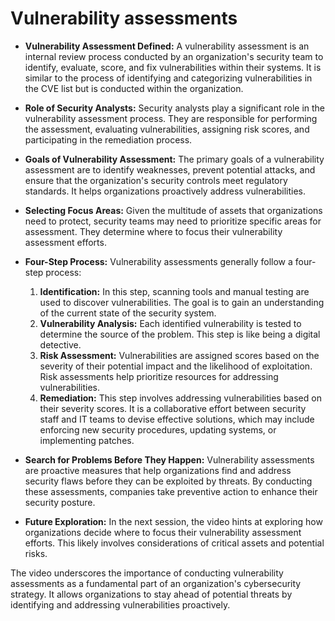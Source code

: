 # Vulnerability assessments

- **Vulnerability Assessment Defined:** A vulnerability assessment is an internal review process conducted by an organization's security team to identify, evaluate, score, and fix vulnerabilities within their systems. It is similar to the process of identifying and categorizing vulnerabilities in the CVE list but is conducted within the organization.

- **Role of Security Analysts:** Security analysts play a significant role in the vulnerability assessment process. They are responsible for performing the assessment, evaluating vulnerabilities, assigning risk scores, and participating in the remediation process.

- **Goals of Vulnerability Assessment:** The primary goals of a vulnerability assessment are to identify weaknesses, prevent potential attacks, and ensure that the organization's security controls meet regulatory standards. It helps organizations proactively address vulnerabilities.

- **Selecting Focus Areas:** Given the multitude of assets that organizations need to protect, security teams may need to prioritize specific areas for assessment. They determine where to focus their vulnerability assessment efforts.

- **Four-Step Process:** Vulnerability assessments generally follow a four-step process:
  1. **Identification:** In this step, scanning tools and manual testing are used to discover vulnerabilities. The goal is to gain an understanding of the current state of the security system.
  2. **Vulnerability Analysis:** Each identified vulnerability is tested to determine the source of the problem. This step is like being a digital detective.
  3. **Risk Assessment:** Vulnerabilities are assigned scores based on the severity of their potential impact and the likelihood of exploitation. Risk assessments help prioritize resources for addressing vulnerabilities.
  4. **Remediation:** This step involves addressing vulnerabilities based on their severity scores. It is a collaborative effort between security staff and IT teams to devise effective solutions, which may include enforcing new security procedures, updating systems, or implementing patches.

- **Search for Problems Before They Happen:** Vulnerability assessments are proactive measures that help organizations find and address security flaws before they can be exploited by threats. By conducting these assessments, companies take preventive action to enhance their security posture.

- **Future Exploration:** In the next session, the video hints at exploring how organizations decide where to focus their vulnerability assessment efforts. This likely involves considerations of critical assets and potential risks.

The video underscores the importance of conducting vulnerability assessments as a fundamental part of an organization's cybersecurity strategy. It allows organizations to stay ahead of potential threats by identifying and addressing vulnerabilities proactively.